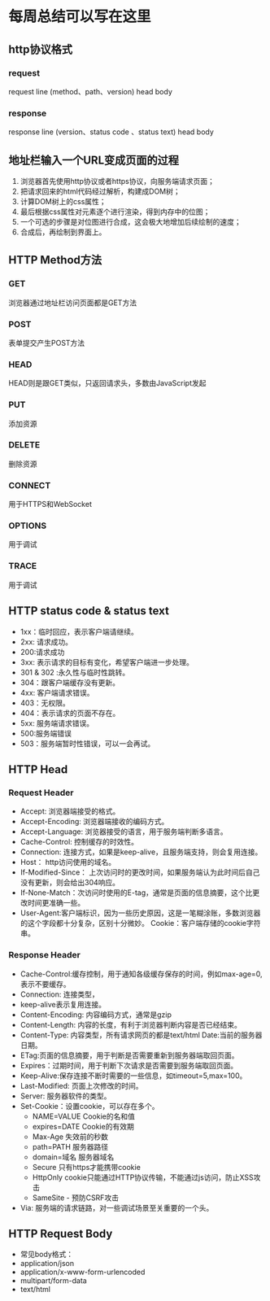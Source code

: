 # 每周总结可以写在这里
## http协议格式 

### request

request line (method、path、version) head body 

### response

response line (version、status code 、status text) head body

## 地址栏输入一个URL变成页面的过程

1. 浏览器首先使用http协议或者https协议，向服务端请求页面；
2. 把请求回来的html代码经过解析，构建成DOM树； 
3. 计算DOM树上的css属性；
4. 最后根据css属性对元素逐个进行渲染，得到内存中的位图；
5. 一个可选的步骤是对位图进行合成，这会极大地增加后续绘制的速度；
6. 合成后，再绘制到界面上。

## HTTP Method方法

### GET

浏览器通过地址栏访问页面都是GET方法

### POST

表单提交产生POST方法

### HEAD

HEAD则是跟GET类似，只返回请求头，多数由JavaScript发起

### PUT

添加资源

### DELETE 

删除资源

### CONNECT 

用于HTTPS和WebSocket

### OPTIONS

用于调试

### TRACE 

用于调试

## HTTP status code & status text

- 1xx：临时回应，表示客户端请继续。 
- 2xx: 请求成功。 
- 200:请求成功 
- 3xx: 表示请求的目标有变化，希望客户端进一步处理。 
- 301 & 302 :永久性与临时性跳转。
- 304：跟客户端缓存没有更新。 
- 4xx: 客户端请求错误。 
- 403：无权限。 
- 404：表示请求的页面不存在。 
- 5xx: 服务端请求错误。 
- 500:服务端错误 
- 503：服务端暂时性错误，可以一会再试。

## HTTP Head

### Request Header

- Accept: 浏览器端接受的格式。 
- Accept-Encoding: 浏览器端接收的编码方式。 
- Accept-Language: 浏览器接受的语言，用于服务端判断多语言。
- Cache-Control: 控制缓存的时效性。
- Connection: 连接方式，如果是keep-alive，且服务端支持，则会复用连接。
- Host： http访问使用的域名。 
- If-Modified-Since： 上次访问时的更改时间，如果服务端认为此时间后自己没有更新，则会给出304响应。
-  If-None-Match：次访问时使用的E-tag，通常是页面的信息摘要，这个比更改时间更准确一些。 
- User-Agent:客户端标识，因为一些历史原因，这是一笔糊涂账，多数浏览器的这个字段都十分复杂，区别十分微妙。 Cookie：客户端存储的cookie字符串。

### Response Header

- Cache-Control:缓存控制，用于通知各级缓存保存的时间，例如max-age=0,表示不要缓存。
- Connection: 连接类型，
- keep-alive表示复用连接。
- Content-Encoding: 内容编码方式，通常是gzip 
- Content-Length: 内容的长度，有利于浏览器判断内容是否已经结束。 
- Content-Type: 内容类型，所有请求网页的都是text/html Date:当前的服务器日期。 
- ETag:页面的信息摘要，用于判断是否需要重新到服务器端取回页面。 
- Expires：过期时间，用于判断下次请求是否需要到服务端取回页面。 
- Keep-Alive:保存连接不断时需要的一些信息，如timeout=5,max=100。 
- Last-Modified: 页面上次修改的时间。 
- Server: 服务器软件的类型。 
- Set-Cookie：设置cookie，可以存在多个。 
  - NAME=VALUE Cookie的名和值
  - expires=DATE Cookie的有效期
  - Max-Age 失效前的秒数
  - path=PATH 服务器路径
  - domain=域名 服务器域名
  - Secure 只有https才能携带cookie
  - HttpOnly cookie只能通过HTTP协议传输，不能通过js访问，防止XSS攻击
  - SameSite - 预防CSRF攻击
- Via: 服务端的请求链路，对一些调试场景至关重要的一个头。

## HTTP Request Body

- 常见body格式： 
- application/json
- application/x-www-form-urlencoded  
- multipart/form-data 
- text/html